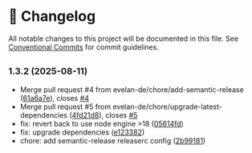 <!-- markdownlint-disable --><!-- textlint-disable -->

# 📓 Changelog

All notable changes to this project will be documented in this file. See
[Conventional Commits](https://conventionalcommits.org) for commit guidelines.

## <small>1.3.2 (2025-08-11)</small>

- Merge pull request #4 from evelan-de/chore/add-semantic-release ([61a6a7e](https://github.com/evelan-de/sanity-plugin-ui-intl/commit/61a6a7e)), closes [#4](https://github.com/evelan-de/sanity-plugin-ui-intl/issues/4)
- Merge pull request #5 from evelan-de/chore/upgrade-latest-dependencies ([4fd21d8](https://github.com/evelan-de/sanity-plugin-ui-intl/commit/4fd21d8)), closes [#5](https://github.com/evelan-de/sanity-plugin-ui-intl/issues/5)
- fix: revert back to use node engine >18 ([05614fd](https://github.com/evelan-de/sanity-plugin-ui-intl/commit/05614fd))
- fix: upgrade dependencies ([e123382](https://github.com/evelan-de/sanity-plugin-ui-intl/commit/e123382))
- chore: add semantic-release releaserc config ([2b99181](https://github.com/evelan-de/sanity-plugin-ui-intl/commit/2b99181))
